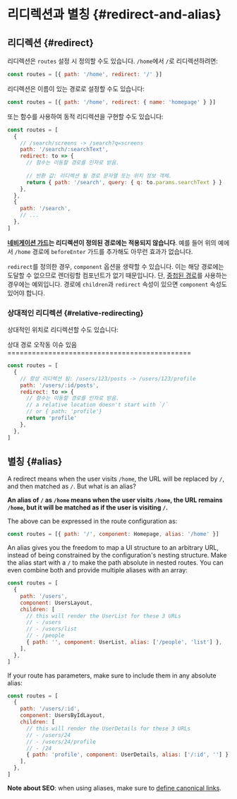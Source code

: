 # 리디렉션과 별칭 {#redirect-and-alias}

## 리디렉션 {#redirect}

리디렉션은 `routes` 설정 시 정의할 수도 있습니다.
`/home`에서 `/`로 리디렉션하려면:

```js
const routes = [{ path: '/home', redirect: '/' }]
```

리디렉션은 이름이 있는 경로로 설정할 수도 있습니다:

```js
const routes = [{ path: '/home', redirect: { name: 'homepage' } }]
```

또는 함수를 사용하여 동적 리디렉션을 구현할 수도 있습니다:

```js
const routes = [
  {
    // /search/screens -> /search?q=screens
    path: '/search/:searchText',
    redirect: to => {
      // 함수는 이동할 경로를 인자로 받음.
      
      // 반환 값: 리디렉션 될 경로 문자열 또는 위치 정보 객체.
      return { path: '/search', query: { q: to.params.searchText } }
    },
  },
  {
    path: '/search',
    // ...
  },
]
```

**[네비게이션 가드](../advanced/navigation-guards.md)는 리디렉션이 정의된 경로에는 적용되지 않습니다**.
예를 들어 위의 예에서 `/home` 경로에 `beforeEnter` 가드를 추가해도 아무런 효과가 없습니다.

`redirect`를 정의한 경우, `component` 옵션을 생략할 수 있습니다.
이는 해당 경로에는 도달할 수 없으므로 렌더링할 컴포넌트가 없기 때문입니다.
단, [중첩된 경로](nested-routes.md)를 사용하는 경우에는 예외입니다.
경로에 `children`과 `redirect` 속성이 있으면 `component` 속성도 있어야 합니다.

### 상대적인 리디렉션 {#relative-redirecting}

상대적인 위치로 리디렉션할 수도 있습니다:

상대 경로 오작동 이슈 있음 =============================================

```js
const routes = [
  {
    // 항상 리디렉션 됨: /users/123/posts -> /users/123/profile
    path: '/users/:id/posts',
    redirect: to => {
      // 함수는 이동할 경로를 인자로 받음.
      // a relative location doesn't start with `/`
      // or { path: 'profile'}
      return 'profile'
    },
  },
]
```

## 별칭 {#alias}

A redirect means when the user visits `/home`, the URL will be replaced by `/`, and then matched as `/`. But what is an alias?

**An alias of `/` as `/home` means when the user visits `/home`, the URL remains `/home`, but it will be matched as if the user is visiting `/`.**

The above can be expressed in the route configuration as:

```js
const routes = [{ path: '/', component: Homepage, alias: '/home' }]
```

An alias gives you the freedom to map a UI structure to an arbitrary URL, instead of being constrained by the configuration's nesting structure. Make the alias start with a `/` to make the path absolute in nested routes. You can even combine both and provide multiple aliases with an array:

```js
const routes = [
  {
    path: '/users',
    component: UsersLayout,
    children: [
      // this will render the UserList for these 3 URLs
      // - /users
      // - /users/list
      // - /people
      { path: '', component: UserList, alias: ['/people', 'list'] },
    ],
  },
]
```

If your route has parameters, make sure to include them in any absolute alias:

```js
const routes = [
  {
    path: '/users/:id',
    component: UsersByIdLayout,
    children: [
      // this will render the UserDetails for these 3 URLs
      // - /users/24
      // - /users/24/profile
      // - /24
      { path: 'profile', component: UserDetails, alias: ['/:id', ''] },
    ],
  },
]
```

**Note about SEO**: when using aliases, make sure to [define canonical links](https://support.google.com/webmasters/answer/139066?hl=en).
